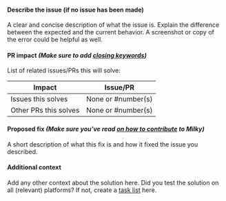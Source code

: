 #### Describe the issue (if no issue has been made)
A clear and concise description of what the issue is. Explain the difference between the expected and the current behavior.
A screenshot or copy of the error could be helpful as well.

#### PR impact _(Make sure to add [closing keywords](https://help.github.com/en/articles/closing-issues-using-keywords))_
List of related issues/PRs this will solve:

 Impact                  | Issue/PR
------------------------ | ------
Issues this solves       | None or #number(s)
Other PRs this solves    | None or #number(s)

#### Proposed fix _(Make sure you've read [on how to contribute](https://github.com/Ceriole/Milky/blob/master/.github/CONTRIBUTING.md) to Milky)_
A short description of what this fix is and how it fixed the issue you described.

#### Additional context
Add any other context about the solution here. Did you test the solution on all (relevant) platforms?
If not, create a [task list](https://help.github.com/en/articles/about-task-lists) here.
